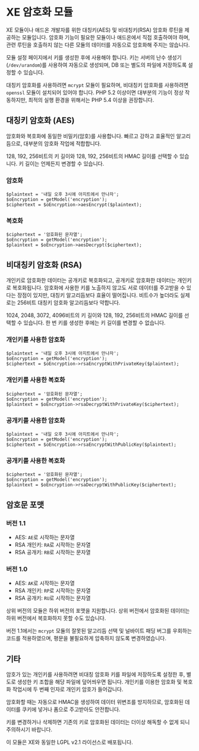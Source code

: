
XE 암호화 모듈
==============

XE 모듈이나 애드온 개발자를 위한 대칭키(AES) 및 비대칭키(RSA) 암호화 루틴을 제공하는 모듈입니다.
암호화 기능이 필요한 모듈이나 애드온에서 직접 호출하여야 하며,
관련 루틴을 호출하지 않는 다른 모듈의 데이터를 자동으로 암호화해 주지는 않습니다.

모듈 설정 페이지에서 키를 생성한 후에 사용해야 합니다.
키는 서버의 난수 생성기(`/dev/urandom`)를 사용하여 자동으로 생성되며,
DB 또는 별도의 파일에 저장하도록 설정할 수 있습니다.

대칭키 암호화를 사용하려면 `mcrypt` 모듈이 필요하며,
비대칭키 암호화를 사용하려면 `openssl` 모듈이 설치되어 있어야 합니다.
PHP 5.2 이상이면 대부분의 기능이 정상 작동하지만,
최적의 실행 환경을 위해서는 PHP 5.4 이상을 권장합니다.

대칭키 암호화 (AES)
-------------------

암호화와 복호화에 동일한 비밀키(암호)를 사용합니다.
빠르고 강하고 효율적인 알고리듬으로, 대부분의 암호화 작업에 적합합니다.

128, 192, 256비트의 키 길이와 128, 192, 256비트의 HMAC 길이를 선택할 수 있습니다.
키 길이는 언제든지 변경할 수 있습니다.

### 암호화

	$plaintext = '내일 오후 3시에 아지트에서 만나자';
	$oEncryption = getModel('encryption');
    $ciphertext = $oEncryption->aesEncrypt($plaintext);

### 복호화

    $ciphertext = '암호화된 문자열';
    $oEncryption = getModel('encryption');
    $plaintext = $oEncryption->aesDecrypt($ciphertext);

비대칭키 암호화 (RSA)
---------------------

개인키로 암호화한 데이터는 공개키로 복호화되고, 공개키로 암호화한 데이터는 개인키로 복호화됩니다.
암호화에 사용한 키를 노출하지 않고도 서로 데이터를 주고받을 수 있다는 장점이 있지만,
대칭키 알고리듬보다 효율이 떨어집니다. 비트수가 높더라도 실제로는 256비트 대칭키 암호화 알고리듬보다 약합니다.

1024, 2048, 3072, 4096비트의 키 길이와 128, 192, 256비트의 HMAC 길이를 선택할 수 있습니다.
한 번 키를 생성한 후에는 키 길이를 변경할 수 없습니다.

### 개인키를 사용한 암호화

	$plaintext = '내일 오후 3시에 아지트에서 만나자';
	$oEncryption = getModel('encryption');
    $ciphertext = $oEncryption->rsaEncryptWithPrivateKey($plaintext);

### 개인키를 사용한 복호화

    $ciphertext = '암호화된 문자열';
    $oEncryption = getModel('encryption');
    $plaintext = $oEncryption->rsaDecryptWithPrivateKey($ciphertext);

### 공개키를 사용한 암호화

	$plaintext = '내일 오후 3시에 아지트에서 만나자';
	$oEncryption = getModel('encryption');
    $ciphertext = $oEncryption->rsaEncryptWithPublicKey($plaintext);

### 공개키를 사용한 복호화

    $ciphertext = '암호화된 문자열';
    $oEncryption = getModel('encryption');
    $plaintext = $oEncryption->rsaDecryptWithPublicKey($ciphertext);

암호문 포맷
-----------

### 버전 1.1

  - AES: `AE`로 시작하는 문자열
  - RSA 개인키: `RA`로 시작하는 문자열
  - RSA 공개키: `RB`로 시작하는 문자열

### 버전 1.0

  - AES: `AK`로 시작하는 문자열
  - RSA 개인키: `RP`로 시작하는 문자열
  - RSA 공개키: `RU`로 시작하는 문자열

상위 버전의 모듈은 하위 버전의 포맷을 지원합니다.
상위 버전에서 암호화된 데이터는 하위 버전에서 복호화하지 못할 수도 있습니다.

버전 1.1에서는 `mcrypt` 모듈의 잘못된 알고리듬 선택 및 널바이트 패딩 버그를 우회하는 코드를 적용하였으며,
평문을 불필요하게 압축하지 않도록 변경하였습니다.

기타
----

암호가 있는 개인키를 사용하려면 비대칭 암호화 키를 파일에 저장하도록 설정한 후,
별도로 생성한 키 조합을 해당 파일에 덮어씌우면 됩니다.
개인키를 이용한 암호화 및 복호화 작업시에 두 번째 인자로 개인키 암호가 들어갑니다.

암호화할 때는 자동으로 HMAC을 생성하여 데이터 위변조를 방지하므로,
암호화된 데이터를 쿠키에 넣거나 폼으로 주고받아도 안전합니다.

키를 변경하거나 삭제하면 기존의 키로 암호화된 데이터는 더이상 해독할 수 없게 되니 주의하시기 바랍니다.

이 모듈은 XE와 동일한 LGPL v2.1 라이선스로 배포됩니다.

